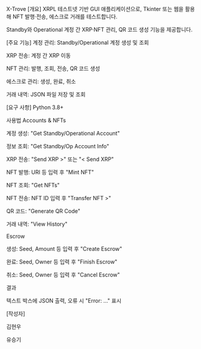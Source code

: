 X-Trove
[개요]
XRPL 테스트넷 기반 GUI 애플리케이션으로, Tkinter 또는 웹을 활용해 NFT 발행·전송, 에스크로 거래를 테스트합니다.

Standby와 Operational 계정 간 XRP·NFT 관리, QR 코드 생성 기능을 제공합니다.

[주요 기능]
계정 관리: Standby/Operational 계정 생성 및 조회

XRP 전송: 계정 간 XRP 이동

NFT 관리: 발행, 조회, 전송, QR 코드 생성

에스크로 관리: 생성, 완료, 취소

거래 내역: JSON 파일 저장 및 조회

[요구 사항]
Python 3.8+


사용법
Accounts & NFTs

계정 생성: "Get Standby/Operational Account"

정보 조회: "Get Standby/Op Account Info"

XRP 전송: "Send XRP >" 또는 "< Send XRP"

NFT 발행: URI 등 입력 후 "Mint NFT"

NFT 조회: "Get NFTs"

NFT 전송: NFT ID 입력 후 "Transfer NFT >"

QR 코드: "Generate QR Code"

거래 내역: "View History"

Escrow

생성: Seed, Amount 등 입력 후 "Create Escrow"

완료: Seed, Owner 등 입력 후 "Finish Escrow"


취소: Seed, Owner 등 입력 후 "Cancel Escrow"

결과

텍스트 박스에 JSON 출력, 오류 시 "Error: ..." 표시

[작성자]

김현우

유승기

